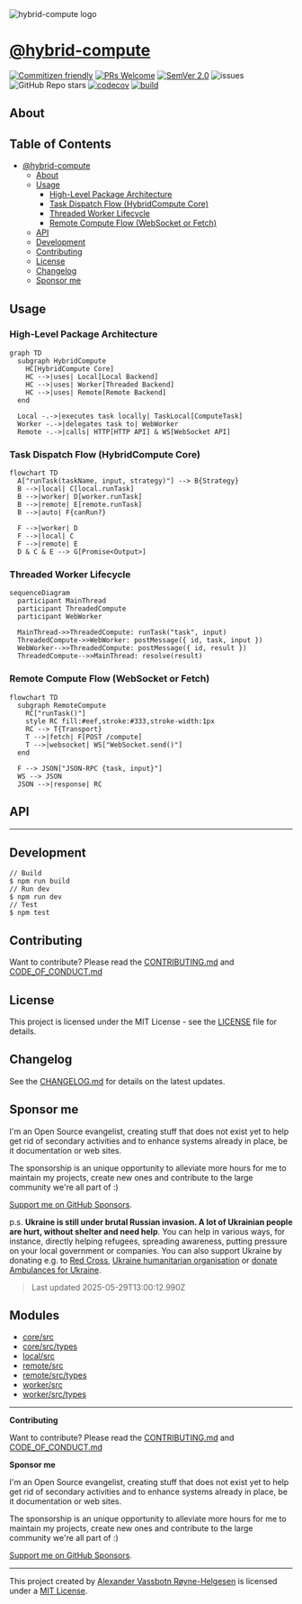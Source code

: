 <div><img alt="hybrid-compute logo" src="https://raw.githubusercontent.com/phun-ky/hybrid-compute/main/public/logo-hybrid-compute-horizontal-colored-package.svg?raw=true" style="max-height:32px;"/></div>

# [**@hybrid-compute**](https://github.com/hybrid-compute)

[![Commitizen friendly](https://img.shields.io/badge/commitizen-friendly-brightgreen.svg)](http://commitizen.github.io/cz-cli/)
[![PRs Welcome](https://img.shields.io/badge/PRs-welcome-green.svg)](http://makeapullrequest.com)
[![SemVer 2.0](https://img.shields.io/badge/SemVer-2.0-green.svg)](http://semver.org/spec/v2.0.0.html)
![issues](https://img.shields.io/github/issues/phun-ky/hybrid-compute)
![GitHub Repo stars](https://img.shields.io/github/stars/phun-ky/hybrid-compute)
[![codecov](https://codecov.io/gh/phun-ky/hybrid-compute/graph/badge.svg?token=VA91DL7ZLZ)](https://codecov.io/gh/phun-ky/hybrid-compute)
[![build](https://github.com/phun-ky/hybrid-compute/actions/workflows/check.yml/badge.svg)](https://github.com/phun-ky/hybrid-compute/actions/workflows/check.yml)

## About

## Table of Contents<!-- omit from toc -->

- [@hybrid-compute](#hybrid-compute)
  - [About](#about)
  - [Usage](#usage)
    - [High-Level Package Architecture](#high-level-package-architecture)
    - [Task Dispatch Flow (HybridCompute Core)](#task-dispatch-flow-hybridcompute-core)
    - [Threaded Worker Lifecycle](#threaded-worker-lifecycle)
    - [Remote Compute Flow (WebSocket or Fetch)](#remote-compute-flow-websocket-or-fetch)
  - [API](#api)
  - [Development](#development)
  - [Contributing](#contributing)
  - [License](#license)
  - [Changelog](#changelog)
  - [Sponsor me](#sponsor-me)

## Usage

### High-Level Package Architecture

```mermaid
graph TD
  subgraph HybridCompute
    HC[HybridCompute Core]
    HC -->|uses| Local[Local Backend]
    HC -->|uses| Worker[Threaded Backend]
    HC -->|uses| Remote[Remote Backend]
  end

  Local -.->|executes task locally| TaskLocal[ComputeTask]
  Worker -.->|delegates task to| WebWorker
  Remote -.->|calls| HTTP[HTTP API] & WS[WebSocket API]
```

### Task Dispatch Flow (HybridCompute Core)

```mermaid
flowchart TD
  A["runTask(taskName, input, strategy)"] --> B{Strategy}
  B -->|local| C[local.runTask]
  B -->|worker| D[worker.runTask]
  B -->|remote| E[remote.runTask]
  B -->|auto| F{canRun?}

  F -->|worker| D
  F -->|local| C
  F -->|remote| E
  D & C & E --> G[Promise<Output>]
```

### Threaded Worker Lifecycle

```mermaid
sequenceDiagram
  participant MainThread
  participant ThreadedCompute
  participant WebWorker

  MainThread->>ThreadedCompute: runTask("task", input)
  ThreadedCompute->>WebWorker: postMessage({ id, task, input })
  WebWorker-->>ThreadedCompute: postMessage({ id, result })
  ThreadedCompute-->>MainThread: resolve(result)

```

### Remote Compute Flow (WebSocket or Fetch)

```mermaid
flowchart TD
  subgraph RemoteCompute
    RC["runTask()"]
    style RC fill:#eef,stroke:#333,stroke-width:1px
    RC --> T{Transport}
    T -->|fetch| F[POST /compute]
    T -->|websocket| WS["WebSocket.send()"]
  end

  F --> JSON["JSON-RPC {task, input}"]
  WS --> JSON
  JSON -->|response| RC

```

## API

---

## Development

```shell-session
// Build
$ npm run build
// Run dev
$ npm run dev
// Test
$ npm test
```

## Contributing

Want to contribute? Please read the
[CONTRIBUTING.md](https://github.com/phun-ky/hybrid-compute/blob/main/CONTRIBUTING.md)
and
[CODE_OF_CONDUCT.md](https://github.com/phun-ky/hybrid-compute/blob/main/CODE_OF_CONDUCT.md)

## License

This project is licensed under the MIT License - see the
[LICENSE](https://github.com/phun-ky/hybrid-compute/blob/main/LICENSE) file for
details.

## Changelog

See the
[CHANGELOG.md](https://github.com/phun-ky/hybrid-compute/blob/main/CHANGELOG.md)
for details on the latest updates.

## Sponsor me

I'm an Open Source evangelist, creating stuff that does not exist yet to help
get rid of secondary activities and to enhance systems already in place, be it
documentation or web sites.

The sponsorship is an unique opportunity to alleviate more hours for me to
maintain my projects, create new ones and contribute to the large community
we're all part of :)

[Support me on GitHub Sponsors](https://github.com/sponsors/phun-ky).

p.s. **Ukraine is still under brutal Russian invasion. A lot of Ukrainian people
are hurt, without shelter and need help**. You can help in various ways, for
instance, directly helping refugees, spreading awareness, putting pressure on
your local government or companies. You can also support Ukraine by donating
e.g. to [Red Cross](https://www.icrc.org/en/donate/ukraine),
[Ukraine humanitarian organisation](https://savelife.in.ua/en/donate-en/#donate-army-card-weekly)
or
[donate Ambulances for Ukraine](https://www.gofundme.com/f/help-to-save-the-lives-of-civilians-in-a-war-zone).

> Last updated 2025-05-29T13:00:12.990Z

## Modules

- [core/src](core/src/README.md)
- [core/src/types](core/src/types/README.md)
- [local/src](local/src/README.md)
- [remote/src](remote/src/README.md)
- [remote/src/types](remote/src/types/README.md)
- [worker/src](worker/src/README.md)
- [worker/src/types](worker/src/types/README.md)

---

**Contributing**

Want to contribute? Please read the
[CONTRIBUTING.md](https://github.com/phun-ky/hybrid-compute/blob/main/CONTRIBUTING.md)
and
[CODE_OF_CONDUCT.md](https://github.com/phun-ky/hybrid-compute/blob/main/CODE_OF_CONDUCT.md)

**Sponsor me**

I'm an Open Source evangelist, creating stuff that does not exist yet to help
get rid of secondary activities and to enhance systems already in place, be it
documentation or web sites.

The sponsorship is an unique opportunity to alleviate more hours for me to
maintain my projects, create new ones and contribute to the large community
we're all part of :)

[Support me on GitHub Sponsors](https://github.com/sponsors/phun-ky).

---

This project created by [Alexander Vassbotn Røyne-Helgesen](http://phun-ky.net)
is licensed under a [MIT License](https://choosealicense.com/licenses/mit/).
